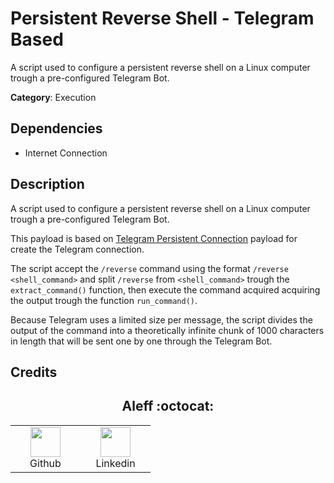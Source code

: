 # Persistent Reverse Shell - Telegram Based

A script used to configure a persistent reverse shell on a Linux computer trough a pre-configured Telegram Bot.

**Category**: Execution

## Dependencies

* Internet Connection

## Description

A script used to configure a persistent reverse shell on a Linux computer trough a pre-configured Telegram Bot.

This payload is based on [Telegram Persistent Connection](Telegram_Persistent_Connection) payload for create the Telegram connection.

The script accept the `/reverse` command using the format `/reverse <shell_command>` and split `/reverse` from `<shell_command>` trough the `extract_command()` function, then execute the command acquired acquiring the output trough the function `run_command()`.

Because Telegram uses a limited size per message, the script divides the output of the command into a theoretically infinite chunk of 1000 characters in length that will be sent one by one through the Telegram Bot.

## Credits

<h2 align="center"> Aleff :octocat: </h2>
<div align=center>
<table>
  <tr>
    <td align="center" width="96">
      <a href="https://github.com/aleff-github">
        <img src=https://github.com/aleff-github/aleff-github/blob/main/img/github.png?raw=true width="48" height="48" />
      </a>
      <br>Github
    </td>
    <td align="center" width="96">
      <a href="https://www.linkedin.com/in/alessandro-greco-aka-aleff/">
        <img src=https://github.com/aleff-github/aleff-github/blob/main/img/linkedin.png?raw=true width="48" height="48" />
      </a>
      <br>Linkedin
    </td>
  </tr>
</table>
</div>